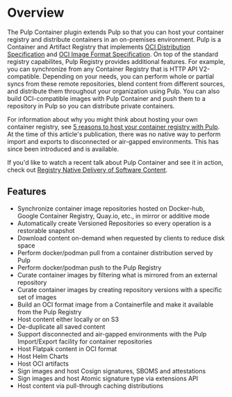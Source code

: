 # Overview

The Pulp Container plugin extends Pulp so that you can host your container registry and distribute containers in an on-premises environment.
Pulp is a Container and Artifact Registry that implements [OCI Distribution Specification](https://github.com/opencontainers/distribution-spec/)
and [OCI Image Format Specification](https://github.com/opencontainers/image-spec).
On top of the standard registry capabilites, Pulp Registry provides additional features. For example, you can synchronize from any Container Registry that is HTTP API V2-compatible.
Depending on your needs, you can perform whole or partial syncs from these remote repositories, blend content from different sources, and distribute them throughout your organization using Pulp.
You can also build OCI-compatible images with Pulp Container and push them to a repository in Pulp so you can distribute private containers.

For information about why you might think about hosting your own container registry, see [5 reasons to host your container registry with Pulp](https://opensource.com/article/21/5/container-management-pulp/). At the time of this article's publication, there was no native way to perform import and exports to disconnected or air-gapped environments. This has since been introduced and is available.

If you'd like to watch a recent talk about Pulp Container and see it in action, check out [Registry Native Delivery of Software Content](https://video.fosdem.org/2021/D.infra/registrynativedeliverysoftwarecontentpulp3.mp4).

## Features

- Synchronize container image repositories hosted on Docker-hub, Google Container Registry,
  Quay.io, etc., in mirror or additive mode
- Automatically create Versioned Repositories so every operation is a restorable snapshot
- Download content on-demand when requested by clients to reduce disk space
- Perform docker/podman pull from a container distribution served by Pulp
- Perform docker/podman push to the Pulp Registry
- Curate container images by filtering what is mirrored from an external repository
- Curate container images by creating repository versions with a specific set of images
- Build an OCI format image from a Containerfile and make it available from the Pulp Registry
- Host content either locally or on S3
- De-duplicate all saved content
- Support disconnected and air-gapped environments with the Pulp Import/Export facility for container repositories
- Host Flatpak content in OCI format
- Host Helm Charts
- Host OCI artifacts
- Sign images and host Cosign signatures, SBOMS and attestations
- Sign images and host Atomic signature type via extensions API
- Host content via pull-through caching distributions
